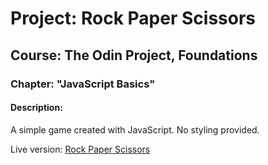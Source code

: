 # Project: Rock Paper Scissors

## Course: The Odin Project, Foundations

### Chapter: "JavaScript Basics"

#### Description:

A simple game created with JavaScript. No styling provided.

Live version: [Rock Paper Scissors](https://irynamatsiuk.github.io/projects/rockpaperscissors/rps.html)
